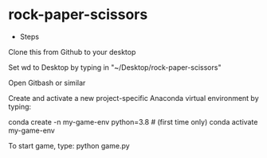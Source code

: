 # rock-paper-scissors
+ Steps

Clone this from Github to your desktop

Set wd to Desktop by typing in "~/Desktop/rock-paper-scissors"

Open Gitbash or similar

Create and activate a new project-specific Anaconda virtual environment by typing:

conda create -n my-game-env python=3.8 # (first time only)
conda activate my-game-env

To start game, type: python game.py